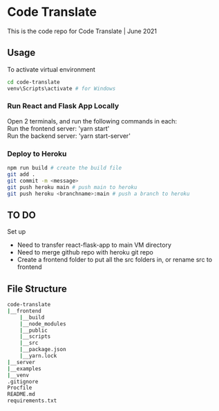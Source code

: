 # Code Translate
This is the code repo for Code Translate | June 2021


## Usage  
To activate virtual environment
```bash
cd code-translate
venv\Scripts\activate # for Windows
```


### Run React and Flask App Locally
Open 2 terminals, and run the following commands in each:  
Run the frontend server: 'yarn start'  
Run the backend server: 'yarn start-server'  


### Deploy to Heroku
```bash
npm run build # create the build file
git add .
git commit -m <message>
git push heroku main # push main to heroku
git push heroku <branchname>:main # push a branch to heroku
```


## TO DO
Set up
- Need to transfer react-flask-app to main VM directory
- Need to merge github repo with heroku git repo
- Create a frontend folder to put all the src folders in, or rename src to frontend

## File Structure
```bash
code-translate
|__frontend
    |__build
    |__node_modules
    |__public
    |__scripts
    |__src
    |__package.json
    |__yarn.lock
|__server
|__examples
|__venv
.gitignore
Procfile
README.md
requirements.txt
```